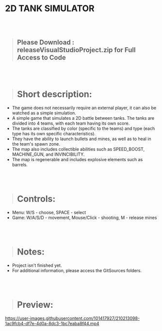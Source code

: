 # 2D TANK SIMULATOR

 </br></br>
 
> ## Please Download : releaseVisualStudioProject.zip for Full Access to Code

 </br></br>

> # Short description:

- The game does not necessarily require an external player, it can also be watched as a simple simulation.
- A simple game that simulates a 2D battle between tanks. The tanks are divided into 4 teams, with each team having its own score.
- The tanks are classified by color (specific to the teams) and type (each type has its own specific characteristics).
- They have the ability to launch bullets and mines, as well as to heal in the team's spawn zone.
- The map also includes collectible abilities such as SPEED_BOOST, MACHINE_GUN, and INVINCIBILITY. 
- The map is regenerable and includes explosive elements such as barrels.

 </br></br>

> # Controls:

*   Menu: W/S - choose, SPACE - select
*   Game: W/A/S/D - movement, Mouse/Click - shooting, M - release mines

 </br></br>
 
> # Notes:

- Project isn't finished yet.
- For additional information, please access the GitSources folders.

 </br></br>

> # Preview:

https://user-images.githubusercontent.com/101417927/210213098-1ac9fcb4-df7e-4d0a-8dc3-1bc7eaba8f44.mp4




